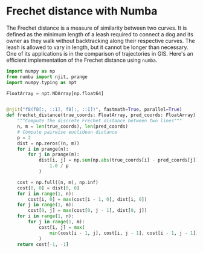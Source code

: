 # Frechet distance with Numba

The Frechet distance is a measure of similarity between two curves. It is defined as
the minimum length of a leash required to connect a dog and its owner as they walk
without backtracking along their respective curves. The leash is allowed to vary in
length, but it cannot be longer than necessary. One of its applications is in the
comparison of trajectories in GIS. Here's an efficient implementation of the Frechet
distance using `numba`.

```python
import numpy as np
from numba import njit, prange
import numpy.typing as npt

FloatArray = npt.NDArray[np.float64]


@njit("f8(f8[:, ::1], f8[:, ::1])", fastmath=True, parallel=True)
def frechet_distance(true_coords: FloatArray, pred_coords: FloatArray) -> float:
    """Compute the discrete Fréchet distance between two lines"""
    n, m = len(true_coords), len(pred_coords)
    # Compute pairwise euclidean distance
    p = 2
    dist = np.zeros((n, m))
    for i in prange(n):
        for j in prange(m):
            dist[i, j] = np.sum(np.abs(true_coords[i] - pred_coords[j]) ** p) ** (
                1.0 / p
            )

    cost = np.full((n, m), np.inf)
    cost[0, 0] = dist[0, 0]
    for i in range(1, n):
        cost[i, 0] = max(cost[i - 1, 0], dist[i, 0])
    for j in range(1, m):
        cost[0, j] = max(cost[0, j - 1], dist[0, j])
    for i in range(1, n):
        for j in range(1, m):
            cost[i, j] = max(
                min(cost[i - 1, j], cost[i, j - 1], cost[i - 1, j - 1]), dist[i, j]
            )
    return cost[-1, -1]
```
